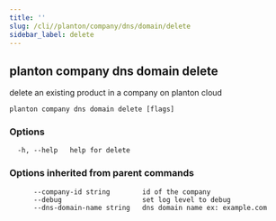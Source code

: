 ```yaml
---
title: ''
slug: /cli//planton/company/dns/domain/delete
sidebar_label: delete
---
```

## planton company dns domain delete

delete an existing product in a company on planton cloud

```
planton company dns domain delete [flags]
```

### Options

```
  -h, --help   help for delete
```

### Options inherited from parent commands

```
      --company-id string        id of the company
      --debug                    set log level to debug
      --dns-domain-name string   dns domain name ex: example.com
```


